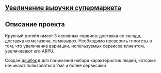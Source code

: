 ## [Увеличение выручки супермаркета](https://github.com/KseniyaCherednikova/STG/blob/main/AV_bq-results-20210713_part2_cogort_05_08_2021.ipynb)

## Описание проекта
Крупный ритейл имеет 3 основных сервиса: доставка со склада, доставка из магазина, самовывоз.
Необходимо проверить гипотезы о том, что увеличение вариации, используемых сервисов клиентом, увеличивают его ARPU.

Создан [дашборд](https://public.tableau.com/app/profile/aksinya6112/viz/AV_16281607887760/Dashboard1) для понимания набора характеристик людей, которые начинают пользоваться 2мя и более сервисами
